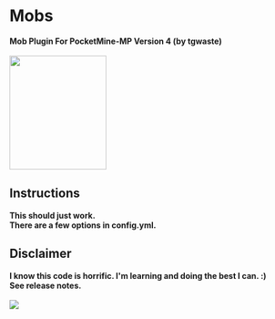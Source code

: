 # Mobs
<b>Mob Plugin For PocketMine-MP Version 4 (by tgwaste)<b>
<br />
<br />
<img src="https://github.com/tgwaste/Mobs/blob/main/icon.png" height=200 width=170>
<br />
## Instructions
This should just work.
<br />
There are a few options in config.yml.
<br />
## Disclaimer
I know this code is horrific. I'm learning and doing the best I can. :)
<br />
See release notes.
<br />
<br />
[![](https://poggit.pmmp.io/shield.state/Mobs)](https://poggit.pmmp.io/p/Mobs)
